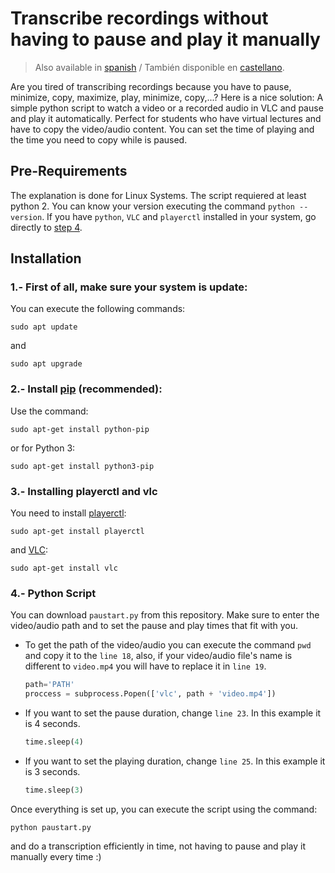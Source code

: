 # Transcribe recordings without having to pause and play it manually

>Also available in [spanish](./LEEME.md) / También disponible en [castellano](./LEEME.md).

Are you tired of transcribing recordings because you have to pause, minimize, copy, maximize, play, minimize, copy,...? Here is a nice solution:
A simple python script to watch a video or a recorded audio in VLC and pause and play it automatically. Perfect for students who have virtual lectures and have to copy the video/audio content. You can set the time of playing and the time you need to copy while is paused.

## Pre-Requirements
The explanation is done for Linux Systems. The script requiered at least python 2. You can know your version executing the command `python --version`. If you have `python`, `VLC` and `playerctl` installed in your system, go directly to [step 4](#item1).

## Installation
### 1.- First of all, make sure your system is update:
You can execute the following commands:
```
sudo apt update
```
and
```
sudo apt upgrade
```
### 2.- Install [pip](https://pypi.org/project/pip/) (recommended):
Use the command:
```
sudo apt-get install python-pip
```
or for Python 3:
```
sudo apt-get install python3-pip
```
### 3.- Installing playerctl and vlc
You need to install [playerctl](https://github.com/altdesktop/playerctl):
```
sudo apt-get install playerctl
```
and [VLC](https://www.videolan.org/):
```
sudo apt-get install vlc
```
<a name="item1"></a>
### 4.- Python Script
You can download `paustart.py` from this repository. Make sure to enter the video/audio path and to set the pause and play times that fit with you.

* To get the path of the video/audio you can execute the command `pwd` and copy it to the `line 18`, also, if your video/audio file's name is different to `video.mp4` you will have to replace it in `line 19`.
    ```python
    path='PATH'
    proccess = subprocess.Popen(['vlc', path + 'video.mp4'])
    ```
* If you want to set the pause duration, change `line 23`. In this example it is 4 seconds.
    ```python
    time.sleep(4)
    ```
* If you want to set the playing duration, change `line 25`. In this example it is 3 seconds.
    ```python
    time.sleep(3)
    ```

Once everything is set up, you can execute the script using the command:
```
python paustart.py
```
and do a transcription efficiently in time, not having to pause and play it manually every time :)



